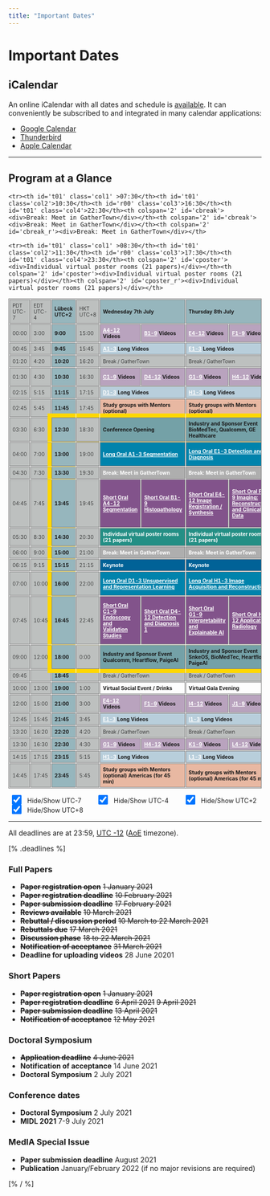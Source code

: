 ```yaml
---
title: "Important Dates"
---
```


# Important Dates
## iCalendar
An online iCalendar with all dates and schedule is [available](https://www.rob.uni-luebeck.de/midl2021_cal/MIDL%202021.ics).
It can conveniently be subscribed to and integrated in many calendar applications:

* [Google Calendar](https://support.google.com/calendar/answer/37100?hl=en&co=GENIE.Platform=Desktop)
* [Thunderbird](https://support.mozilla.org/en-US/kb/creating-new-calendars#w_icalendar-ics)
* [Apple Calendar](https://support.apple.com/guide/calendar/subscribe-to-calendars-icl1022/mac)

---

## Program at a Glance
<style>
#program, #program th, #program td {
    border: 1px solid gray;
    font-size: 85%;
    border-collapse: separate;
    border-spacing: 1px;
}
@media (min-width: 1200px) {
    #program {
        margin-left: -50px;
        margin-right: -50px;
    }
}
#program th, #program td {
  padding: 5px;
  text-align: left;
}
#hide-show-timezones {
    font-size: 90%;
    margin-top: 1em;
    padding: 0 6px;
    display: flex;
    flex: 0 0 auto;
    flex-direction: row;
    flex-wrap: wrap;
    white-space: nowrap;
    justify-content: space-between;
}
#hide-show-timezones input.largerCheckbox {
    transform : scale(1.5);
}
#hide-show-timezones label {
    padding: 0 4px 0 8px;
}
 #program div{
    color: white;
    }
#program a{
    color: white;
    }
#r00{
      background-color: #96B6BD;
 /*   appearance: none;*/
    box-shadow: 0 0 0px 8px gold; 

  clip-path: polygon(-20% 0%, 100% 0%, 100% 100%, -20% 100%); /*left*/

}
#r00t{
      background-color: #96B6BD;
        box-shadow: 0 0 0px 8px gold; 
        clip-path: polygon(-20% -20%, 100% -20%, 100% 100%, -20% 100%); /*top-left*/
    }


#t01b {
  background-color: #BDC0BF;
    box-shadow: 0 0 0px 8px gold; 
  clip-path: polygon(0% 0%, 100% 0%, 100% 120%, 0% 120%); /*bottom*/
  font-weight: 350
}
    
#t01t {
  background-color: #BDC0BF;
    box-shadow: 0 0 0px 8px gold; 
      clip-path: polygon(0% -20%, 100% -20%, 100% 100%, 0% 100%); /*top*/
  font-weight: 350
}
#r00b{
      background-color: #96B6BD;
        box-shadow: 0 0 0px 8px gold; 
  clip-path: polygon(-20% 0%, 100% 0%, 100% 120%, -20% 120%); /*bottom--*/
    }
    
#r01 {
    box-shadow: 0 0 0px 8px gold; 
      clip-path: polygon(0% 0%, 120% 0%, 120% 100%, 0% 100%); /*right*/
      border: 1px;
  background-color: #BDC0BF;
  font-weight: 350
            
}

#r05 {
    box-shadow: 0 0 0px 8px gold; 
      clip-path: polygon(0% 0%, 120% 0%, 120% 100%, 0% 100%); /*right*/
      border: 1px;
  background-color: #C4DFB3;         
}
    
#r06 {
    box-shadow: 0 0 0px 8px gold; 
      clip-path: polygon(0% 0%, 120% 0%, 120% 100%, 0% 100%); /*right*/
      border: 1px;
  background-color: #F9D368;         
}
    
#r02 {
    box-shadow: 0 0 0px 8px gold; 
      clip-path: polygon(0% 0%, 120% 0%, 120% 100%, 0% 100%); /*right*/
      border: 1px;
  background-color: #D9A9BC;         
}
#r03 {
    box-shadow: 0 0 0px 8px gold; 
      clip-path: polygon(0% 0%, 120% 0%, 120% 100%, 0% 100%); /*right*/
      border: 1px;
  background-color: #CDDFF0;         
}
#t00 {
  background-color: #96B6BD;
}
#t01 {
  background-color: #BDC0BF;
  font-weight: 350
}
    
#cshort_v {
  background-color: #B9A3BE;
}
#clong_v {
  background-color: #B8CEDB;
}

#cmentor {
  background-color: #E8B8A2;
} 
#cspecial {
  background-color: #74A1A7;
} 
    #cspecial_t{   background-color: #74A1A7; box-shadow: 0 0 0px 8px gold; 
      clip-path: polygon(0% -20%, 100% -20%, 100% 100%, 0% 100%); /*top*/
      border: 1px;}
     #cspecial_tr{   background-color: #74A1A7; box-shadow: 0 0 0px 8px gold; 
      clip-path: polygon(0% -20%, 120% -20%, 120% 100%, 0% 100%); /*top-right*/
      border: 1px;}   
    #cspecial_br{   background-color: #74A1A7; box-shadow: 0 0 0px 8px gold; 
      clip-path: polygon(0% 0%, 120% 0%, 120% 120%, 0% 120%); /*bottom-right*/
      border: 1px;}

    #cspecial_b{   background-color: #74A1A7; box-shadow: 0 0 0px 8px gold; 
  clip-path: polygon(0% 0%, 100% 0%, 100% 120%, 0% 120%); /*bottom*/
      border: 1px;}
    
    #title_legend{font-weight:300; font-size: 100%; text-align:left; color:white;}
    #text_legend{font-weight:150; font-size: 80%; text-align:left}
    #cbreak_r{   background-color: #AEAEAE; box-shadow: 0 0 0px 8px gold; 
      clip-path: polygon(0% 0%, 120% 0%, 120% 100%, 0% 100%); /*right*/
      border: 1px;}

    #cbreak{   background-color: #AEAEAE;}
    
    #clong_tr{   background-color: #0083AC; box-shadow: 0 0 0px 8px gold; 
      clip-path: polygon(0% -20%, 120% -20%, 120% 100%, 0% 100%); /*top-right*/
      border: 1px;}

    #clong_t{   background-color: #0083AC; box-shadow: 0 0 0px 8px gold; 
      clip-path: polygon(0% -20%, 100% -20%, 100% 100%, 0% 100%); /*top*/
      border: 1px;}
    
    #clong_r{   background-color: #0083AC; box-shadow: 0 0 0px 8px gold; 
      clip-path: polygon(0% 0%, 120% 0%, 120% 100%, 0% 100%); /*right*/
      border: 1px;}

    #clong{   background-color: #0083AC;}
    
    #ckeynote_r{   background-color: #016297; box-shadow: 0 0 0px 8px gold; 
      clip-path: polygon(0% 0%, 120% 0%, 120% 100%, 0% 100%); /*right*/
      border: 1px;}

    #ckeynote{   background-color: #016297;}
    
    #cshort_r{   background-color: #82538B; box-shadow: 0 0 0px 8px gold; 
      clip-path: polygon(0% 0%, 120% 0%, 120% 100%, 0% 100%); /*right*/
      border: 1px;}

    #cshort{   background-color: #82538B;}
    
    #cposter_r{   background-color: #248F85; box-shadow: 0 0 0px 8px gold; 
      clip-path: polygon(0% 0%, 120% 0%, 120% 100%, 0% 100%); /*right*/
      border: 1px;}
    
    #cposter_br{   background-color: #248F85; box-shadow: 0 0 0px 8px gold; 
      clip-path: polygon(0% 0%, 120% 0%, 120% 120%, 0% 120%); /*bottom-right*/
      border: 1px;}

    #cposter_b{   background-color: #248F85; box-shadow: 0 0 0px 8px gold; 
  clip-path: polygon(0% 0%, 100% 0%, 100% 120%, 0% 120%); /*bottom*/
      border: 1px;}
    
    #cposter{   background-color: #248F85;}
    
    
</style>
    
<script>
jQuery(document).ready(function($) {
    $('input[type= checkbox ]').click(function() {
        let index = $(this).attr('name').substr(3);
        index--;
        $('table tr').each(function() { 
            $('td:eq(' + index + ')',this).toggle();
        });
        $('th.' + $(this).attr('name')).toggle();
    });
});
</script>
<!--
  clip-path: polygon(0% 0%, 100% 0%, 100% 120%, 0% 120%); /*bottom*/
      clip-path: polygon(0% -20%, 100% -20%, 100% 120%, 0% 120%); /*bottom-top*/
      clip-path: polygon(0% -20%, 100% -20%, 100% 100%, 0% 100%); /*top*/
      clip-path: polygon(0% 0%, 120% 0%, 120% 100%, 0% 100%); /*right*/
  clip-path: polygon(0% 0%, 120% 0%, 120% 120%, 0% 120%); /*bottom-right*/
-->

<table id="program"><thead><tr><th class='col1' id='t01'>PDT UTC-7</th><th class='col2' id='t01'>EDT UTC-4</th><th class='col3' id='t00'>L&uuml;beck UTC+2</th><th class='col4' id='t01'>HKT UTC+8</th><th colspan='2' id='t00'><b>Wednesday 7th July</b></th><th colspan='2' id='t00'><b>Thursday 8th July</b></th><th colspan='2' id='t00'><b>Friday 9th July</b></th></thead>
<tr><th id='t01' class='col1'>00:00</th><th id='t01' class='col2'>3:00</th><th id='t00' class='col3'>9:00</th><th id='t01' class='col4'>15:00</th><th id='cshort_v'><a href='/program.html#shortA'>A4-12</a> Videos</th><th id='cshort_v'><a href='/program.html#shortB'>B1-9</a> Videos</th><th id='cshort_v'><a href='/program.html#shortE'>E4-12</a> Videos</th><th id='cshort_v'><a href='/program.html#shortF'>F1-9</a> Videos</th><th id='cshort_v'><a href='/program.html#shortI'>I4-12</a> Videos</th><th id='cshort_v'><a href='/program.html#shortJ'>J1-9</a> Videos</th>

<tr><th id='t01' class='col1' >00:45</th><th id='t01' class='col2'>3:45</th><th id='t00' class='col3'>9:45</th><th id='t01' class='col4'>15:45</th><th colspan='2' id='clong_v'><a href='/program.html#longA'>A1-3</a> Long Videos</th><th colspan='2' id='clong_v'><a href='/program.html#longE'>E1-3</a> Long Videos</th><th colspan='2' id='clong_v'><a href='/program.html#longI'>I1-3</a> Long Videos</th>
<tr><th id='t01' class='col1' >01:20</th><th id='t01' class='col2'>4:20</th><th id='t00' class='col3'>10:20</th><th id='t01' class='col4'>16:20</th><th colspan='2' id='t01'>Break / GatherTown</th><th colspan='2' id='t01'>Break / GatherTown</th><th colspan='2' id='t01'>Break / GatherTown</th>
<tr><th id='t01' class='col1'>01:30</th><th id='t01' class='col2'>4:30</th><th id='t00' class='col3'>10:30</th><th id='t01' class='col4'>16:30</th><th id='cshort_v'><a href='/program.html#shortC'>C1-9</a> Videos</th><th id='cshort_v'><a href='/program.html#shortD'>D4-12</a> Videos</th><th id='cshort_v'><a href='/program.html#shortG'>G1-9</a> Videos</th><th id='cshort_v'><a href='/program.html#shortH'>H4-12</a> Videos</th><th id='cshort_v'><a href='/program.html#shortK'>K1-9</a> Videos</th><th id='cshort_v'><a href='/program.html#shortL'>L4-12</a> Videos</th>

<tr><th id='t01' class='col1' >02:15</th><th id='t01' class='col2'>5:15</th><th id='t00' class='col3'>11:15</th><th id='t01' class='col4'>17:15</th><th colspan='2' id='clong_v'><a href='/program.html#longD'>D1-3</a> Long Videos</th><th colspan='2' id='clong_v'><a href='/program.html#longH'>H1-3</a> Long Videos</th><th colspan='2' id='clong_v'><a href='/program.html#longL'>L1-3</a> Long Videos</th>
<tr><th id='t01' class='col1' >02:45</th><th id='t01' class='col2'>5:45</th><th id='t00' class='col3'>11:45</th><th id='t01' class='col4'>17:45</th><th colspan='2' id='cmentor'>Study groups with Mentors (optional)</th><th colspan='2' id='cmentor'>Study groups with Mentors (optional)</th><th colspan='2' id='cmentor'>Study groups with Mentors (optional)</th>
<tr><th id='t01' class='col1' >03:30</th><th id='t01' class='col2'>6:30</th><th id='r00t' class='col3'>12:30</th><th id='t01t' class='col4'>18:30</th><th colspan='2' id='cspecial_t'>Conference Opening</th><th colspan='2' id='cspecial_t'>Industry and Sponsor Event<br />BioMedTec, Qualcomm, GE Healthcare</th><th colspan='2' id='cspecial_tr'>Industry and Sponsor Event<br />GE Healthcare</th>
    
    
<tr><th id='t01' class='col1' >04:00</th><th id='t01' class='col2'>7:00</th><th id='r00' class='col3'>13:00</th><th id='t01' class='col4'>19:00</th><th colspan='2' id='clong'><a href='/program.html#longA' style='color:white'><b>Long Oral A1-3 Segmentation</b></a> </th><th colspan='2' id='clong'><a href='/program.html#longE' style='color:white'><b>Long Oral E1-3 Detection and Diagnosis</b></a> </th><th colspan='2' id='clong_r'><a href='/program.html#longI' style='color:white'><b>Long Oral I1-3 Interpretability and Explainable AI</b></a></th>



<tr><th id='t01' class='col1' >04:30</th><th id='t01' class='col2'>7:30</th><th id='r00' class='col3'>13:30</th><th id='t01' class='col4'>19:30</th><th colspan='2' id='cbreak'><div>Break: Meet in GatherTown</div></th><th colspan='2' id='cbreak'><div>Break: Meet in GatherTown</div></th><th colspan='2' id='cbreak_r'><div>Break: Meet in GatherTown</div></th>
<tr><th id='t01' class='col1'>04:45</th><th id='t01' class='col2'>7:45</th><th id='r00' class='col3'>13:45</th><th id='t01' class='col4'>19:45</th><th id='cshort'><a href='/program.html#shortA' style='color:white'><b>Short Oral A4-12 Segmentation</b></a></th><th id='cshort'><a href='/program.html#shortB' style='color:white'><b>Short Oral B1-9 Histopathology</b></a></th><th id='cshort'><a href='/program.html#shortE' style='color:white'><b>Short Oral E4-12 Image Registration / Synthesis</b></a></th><th id='cshort'><a href='/program.html#shortF' style='color:white'><b>Short Oral F1-9 Imaging: Reconstruction and Clinical Data</b></a></th><th id='cshort'><a href='/program.html#shortI' style='color:white'><b>Short Oral I4-12 Transfer Learning and Domain Adaptation </b></a></th><th id='cshort_r'><a href='/program.html#shortJ' style='color:white'><b>Short Oral J1-9 Unsupervised and Representation Learning </b></a></th>



<tr><th id='t01' class='col1' >05:30</th><th id='t01' class='col2'>8:30</th><th id='r00' class='col3'>14:30</th><th id='t01' class='col4'>20:30</th><th colspan='2' id='cposter'><div>Individual virtual poster rooms (21 papers)</div></th><th colspan='2' id='cposter'><div>Individual virtual poster rooms (21 papers)</div></th><th colspan='2' id='cposter_r'><div>Individual virtual poster rooms (21 papers)</div></th>


<tr><th id='t01' class='col1' >06:00</th><th id='t01' class='col2'>9:00</th><th id='r00' class='col3'>15:00</th><th id='t01' class='col4'>21:00</th><th colspan='2' id='cbreak'><div>Break: Meet in GatherTown</div></th><th colspan='2' id='cbreak'><div>Break: Meet in GatherTown</div></th><th colspan='2' id='cbreak_r'><div>Break: Meet in GatherTown</div></th>
    

<tr><th id='t01' class='col1' >06:15</th><th id='t01' class='col2'>9:15</th><th id='r00' class='col3'>15:15</th><th id='t01' class='col4'>21:15</th><th colspan='2' id='ckeynote'><div>Keynote</div></th><th colspan='2' id='ckeynote'><div>Keynote</div></th><th colspan='2' id='ckeynote_r'><div>Keynote</div></th>




<tr><th id='t01' class='col1' >07:00</th><th id='t01' class='col2'>10:00</th><th id='r00' class='col3'>16:00</th><th id='t01' class='col4'>22:00</th><th colspan='2' id='clong'><a href='/program.html#longD' style='color:white'><b>Long Oral D1-3 Unsupervised and Representation Learning</b></a></th><th colspan='2' id='clong'><a href='/program.html#longH' style='color:white'><b>Long Oral H1-3 Image Acquisition and Reconstruction</b></a></th><th colspan='2' id='clong_r'><a href='/program.html#longL' style='color:white'><b>Long Oral L1-3 Learning with Noisy Labels and Limited Data</b></a></th>



    <tr><th id='t01' class='col1' >07:30</th><th id='t01' class='col2'>10:30</th><th id='r00' class='col3'>16:30</th><th id='t01' class='col4'>22:30</th><th colspan='2' id='cbreak'><div>Break: Meet in GatherTown</div></th><th colspan='2' id='cbreak'><div>Break: Meet in GatherTown</div></th><th colspan='2' id='cbreak_r'><div>Break: Meet in GatherTown</div></th>
    
<tr><th id='t01' class='col1'>07:45</th><th id='t01' class='col2'>10:45</th><th id='r00' class='col3'>16:45</th><th id='t01' class='col4'>22:45</th><th id='cshort'><a href='/program.html#shortC' style='color:white'><b>Short Oral C1-9 Endoscopy and Validation Studies</b></a></th><th id='cshort'><a href='/program.html#shortD' style='color:white'><b>Short Oral D4-12 Detection and Diagnosis 1</b></a></th><th id='cshort'><a href='/program.html#shortG' style='color:white'><b>Short Oral G1-9 Interpretability and Explainable AI</b></a></th><th id='cshort'><a href='/program.html#shortH' style='color:white'><b>Short Oral H4-12 Application: Radiology</b></a> </th><th id='cshort'><a href='/program.html#shortK' style='color:white'><b>Short Oral K1-9 Learning with Noisy Labels and Limited Data</b></a> </th><th id='cshort_r'><a href='/program.html#shortL' style='color:white'><b>Short Oral L4-9 Detection and Diagnosis 2</b></a> </th>





    <tr><th id='t01' class='col1' >08:30</th><th id='t01' class='col2'>11:30</th><th id='r00' class='col3'>17:30</th><th id='t01' class='col4'>23:30</th><th colspan='2' id='cposter'><div>Individual virtual poster rooms (21 papers)</div></th><th colspan='2' id='cposter'><div>Individual virtual poster rooms (21 papers)</div></th><th colspan='2' id='cposter_r'><div>Individual virtual poster rooms (21 papers)</div></th>





<tr><th id='t01' class='col1' >09:00</th><th id='t01' class='col2'>12:00</th><th id='r00b' class='col3'>18:00</th><th id='t01b' class='col4'>0:00</th><th colspan='2' id='cspecial_b'>Industry and Sponsor Event<br />Qualcomm, Heartflow, PaigeAI</th><th colspan='2' id='cspecial_b'>Industry and Sponsor Event<br />SnkeOS, BioMedTec, Heartflow, PaigeAI</th><th colspan='2' id='cspecial_br'>Closing</th>

<tr><th id='t01' class='col1' >09:45</th><th id='t01' class='col2'></th><th id='t00' class='col3'>18:45</th><th id='t01' class='col4'></th><th colspan='2' id='t01'>Break / GatherTown</th><th colspan='2' id='t01'>Break / GatherTown</th><th colspan='2'></th>
<tr><th id='t01' class='col1' >10:00</th><th id='t01' class='col2'>13:00</th><th id='t00' class='col3'>19:00</th><th id='t01' class='col4'>1:00</th><th colspan='2' id='t07'>Virtual Social Event / Drinks</th><th colspan='2' id='t07'>Virtual Gala Evening</th><th colspan='2'></th>

<tr><th id='t01' class='col1'>12:00</th><th id='t01' class='col2'>15:00</th><th id='t00' class='col3'>21:00</th><th id='t01' class='col4'>3:00</th><th id='cshort_v'><a href='/program.html#shortE'>E4-12</a>  Videos</th><th id='cshort_v'><a href='/program.html#shortF'>F1-9</a> Videos</th><th id='cshort_v'><a href='/program.html#shortI'>I4-12</a> Videos</th><th id='cshort_v'><a href='/program.html#shortJ'>J1-9</a> Videos</th><th colspan='2'></th>

<tr><th id='t01' class='col1' >12:45</th><th id='t01' class='col2'>15:45</th><th id='t00' class='col3'>21:45</th><th id='t01' class='col4'>3:45</th><th colspan='2' id='clong_v'><a href='/program.html#longE'>E1-3</a> Long Videos</th><th colspan='2' id='clong_v'><a href='/program.html#longI'>I1-3</a> Long Videos</th><th colspan='2'></th>
<tr><th id='t01' class='col1' >13:20</th><th id='t01' class='col2'>16:20</th><th id='t00' class='col3'>22:20</th><th id='t01' class='col4'>4:20</th><th colspan='2' id='t01'>Break / GatherTown</th><th colspan='2' id='t01'>Break / GatherTown</th><th colspan='2'></th>
<tr><th id='t01' class='col1'>13:30</th><th id='t01' class='col2'>16:30</th><th id='t00' class='col3'>22:30</th><th id='t01' class='col4'>4:30</th><th id='cshort_v'><a href='/program.html#shortG'>G1-9</a>  Videos</th><th id='cshort_v'><a href='/program.html#shortH'>H4-12</a>  Videos</th><th id='cshort_v'><a href='/program.html#shortK'>K1-9</a> Videos</th><th id='cshort_v'><a href='/program.html#shortL'>L4-12</a> Videos</th><th colspan='2'></th>

<tr><th id='t01' class='col1' >14:15</th><th id='t01' class='col2'>17:15</th><th id='t00' class='col3'>23:15</th><th id='t01' class='col4'>5:15</th><th colspan='2' id='clong_v'><a href='/program.html#longH'>H1-3</a> Long Videos</th><th colspan='2' id='clong_v'><a href='/program.html#longL'>L1-3</a> Long Videos</th><th colspan='2'></th>
<tr><th id='t01' class='col1' >14:45</th><th id='t01' class='col2'>17:45</th><th id='t00' class='col3'>23:45</th><th id='t01' class='col4'>5:45</th><th colspan='2' id='cmentor'>Study groups with Mentors (optional) Americas (for 45 min)</th><th colspan='2' id='cmentor'>Study groups with Mentors (optional) Americas (for 45 min)</th><th colspan='2'></th> </table>

<form id="hide-show-timezones">
    <div>
        <input class="largerCheckbox" type="checkbox" id="hs-col1" name="col1" checked="checked">
        <label for="hs-col1">Hide/Show UTC-7</label>
    </div>
    <div>
        <input class="largerCheckbox" type="checkbox" id="hs-col2" name="col2" checked="checked">
        <label for="hs-col2">Hide/Show UTC-4</label>
    </div>
    <div>
        <input class="largerCheckbox" type="checkbox" id="hs-col3" name="col3" checked="checked">
        <label for="hs-col3">Hide/Show UTC+2</label>
    </div>
    <div>
        <input class="largerCheckbox" type="checkbox" id="hs-col4" name="col4" checked="checked">
        <label for="hs-col4">Hide/Show UTC+8</label>
    </div>
</form>

---

All deadlines are at 23:59, [UTC -12](https://www.timeanddate.com/time/map/) ([AoE](https://en.wikipedia.org/wiki/Anywhere_on_Earth) timezone).


[% .deadlines %]
### Full Papers
* **<s>Paper registration open</s>** <s>1 January 2021</s>
* **<s>Paper registration deadline</s>** <s>10 February 2021</s>
* **<s>Paper submission deadline</s>** <s>17 February 2021</s>
* **<s>Reviews available</s>** <s>10 March 2021</s>
* **<s>Rebuttal / discussion period</s>** <s>10 March to 22 March 2021</s>
* **<s>Rebuttals due</s>** <s>17 March 2021</s>
* **<s>Discussion phase</s>** <s>18 to 22 March 2021</s>
* **<s>Notification of acceptance</s>** <s>31 March 2021</s>
* **Deadline for uploading videos** 28 June 20201
<!-- * **Camera ready deadline** 28 May 2020 //-->
<!-- * **Deadline to submit the recording** 26 June 2020 //-->

<!-- ### Challenge decisions
* **Challenge submission open** 1 December 2019
* **Challenge proposal deadline** 13 January 2020
* **Reviews available** 28 January 2020
* **Revised proposal deadline** 14 February 2020
* **Notification of acceptance** 21 February 2020 //-->

### Short Papers
* **<s>Paper registration open</s>** <s>1 January 2021</s>
* **<s>Paper registration deadline</s>** <s>6 April 2021</s> <s>9 April 2021</s>
* **<s>Paper submission deadline</s>** <s>13 April 2021</s>
* **<s>Notification of acceptance</s>** <s>12 May 2021</s>
<!-- * **Camera ready deadline** 28 May 2020 //-->
<!-- * **Deadline to submit the recording** 26 June 2020 //-->

### Doctoral Symposium
* **<s>Application deadline</s>** <s>4 June 2021</s>
* **Notification of acceptance** 14 June 2021
* **Doctoral Symposium** 2 July 2021

### Conference dates
* **Doctoral Symposium** 2 July 2021
* **MIDL 2021** 7-9 July 2021
<!-- * **Main event** 7-9 July 2021
* **Challenges** 9 July 2021 //-->

### MedIA Special Issue
* **Paper submission deadline** August 2021
* **Publication** January/February 2022 (if no major revisions are required)

[% / %]
